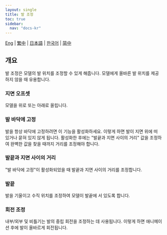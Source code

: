 ```yaml
---
layout: single
title: 발 조정
toc: true
sidebar:
  nav: "docs-kr"
---
```


[Eng](/dancexr/features/feet_adjustments) | [繁中](/tw/dancexr/features/feet_adjustments) | [日本語](/jp/dancexr/features/feet_adjustments) | [한국어](/kr/dancexr/features/feet_adjustments) | [简中](/zh/dancexr/features/feet_adjustments)

## 개요
발 조정은 모델의 발 위치를 조정할 수 있게 해줍니다. 모델에게 올바른 발 위치를 제공하지 않을 때 유용합니다.

### 지면 오프셋
모델을 위로 또는 아래로 올립니다.

### 발 바닥에 고정
발을 항상 바닥에 고정하려면 이 기능을 활성화하세요. 이렇게 하면 발이 지면 위에 떠 있거나 묻혀 있지 않게 됩니다. 활성화한 후에는 "발끝과 지면 사이의 거리" 값을 조정하여 완벽한 값을 찾을 때까지 거리를 조정해야 합니다.

### 발끝과 지면 사이의 거리
"발 바닥에 고정"이 활성화되었을 때 발끝과 지면 사이의 거리를 조정합니다.

### 발끝
발을 기울이고 수직 위치를 조정하여 모델이 발끝에 서 있도록 합니다.

### 회전 조정
내부/외부 및 비틀기는 발의 중립 회전을 조정하는 데 사용됩니다. 이렇게 하면 애니메이션 후에 발이 올바르게 회전됩니다.